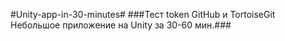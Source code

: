 #Unity-app-in-30-minutes#
###Тест token GitHub и TortoiseGit
Небольшое приложение на Unity за 30-60 мин.###
